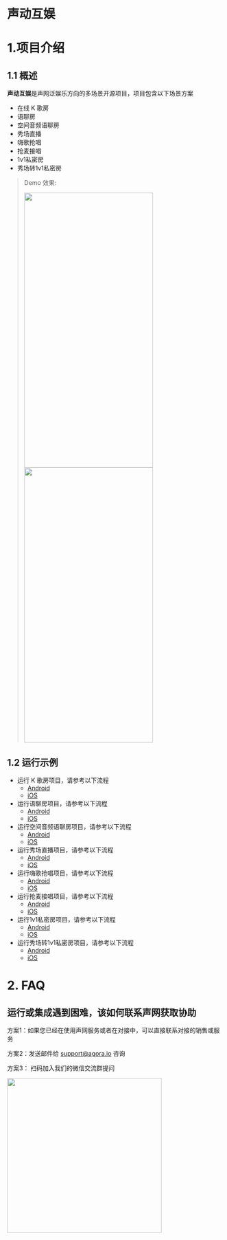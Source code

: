 # 声动互娱
# 1.项目介绍
## 1.1 概述
**声动互娱**是声网泛娱乐方向的多场景开源项目，项目包含以下场景方案

* 在线 K 歌房
* 语聊房
* 空间音频语聊房
* 秀场直播
* 嗨歌抢唱
* 抢麦接唱
* 1v1私密房
* 秀场转1v1私密房

>
> Demo 效果:
>
> <img src="https://accktvpic.oss-cn-beijing.aliyuncs.com/pic/github_readme/ent-full/ent_home_scenes.jpg" width="300" height="640"><img src="https://accktvpic.oss-cn-beijing.aliyuncs.com/pic/github_readme/ent-full/ent_home_explore.jpg" width="300" height="640">
## 1.2 运行示例
* 运行 K 歌房项目，请参考以下流程
    * [Android](Android/scenes/ktv)
    * [iOS](iOS/AgoraEntScenarios/Scenes/KTV)
* 运行语聊房项目，请参考以下流程
    * [Android](Android/scenes/voice)
    * [iOS](iOS/AgoraEntScenarios/Scenes/VoiceChatRoom)
* 运行空间音频语聊房项目，请参考以下流程
    * [Android](Android/scenes/voice_spatial)
    * [iOS](iOS/AgoraEntScenarios/Scenes/SpatialAudio)
* 运行秀场直播项目，请参考以下流程
    * [Android](Android/scenes/show)
    * [iOS](iOS/AgoraEntScenarios/Scenes/Show)
* 运行嗨歌抢唱项目，请参考以下流程
    * [Android](Android/scenes/ktv_singbattle)
    * [iOS](iOS/AgoraEntScenarios/Scenes/SBG)
* 运行抢麦接唱项目，请参考以下流程
    * [Android](Android/scenes/ktv_relay)
    * [iOS](iOS/AgoraEntScenarios/Scenes/SingRelay) 
* 运行1v1私密房项目，请参考以下流程
    * [Android](Android/scenes/pure1v1)
    * [iOS](iOS/AgoraEntScenarios/Scenes/Pure1v1)
* 运行秀场转1v1私密房项目，请参考以下流程
    * [Android](Android/scenes/showTo1v1)
    * [iOS](iOS/AgoraEntScenarios/Scenes/ShowTo1v1)

# 2. FAQ

## 运行或集成遇到困难，该如何联系声网获取协助
方案1：如果您已经在使用声网服务或者在对接中，可以直接联系对接的销售或服务

方案2：发送邮件给 support@agora.io 咨询

方案3： 扫码加入我们的微信交流群提问

<img src="https://download.agora.io/demo/release/SDHY_QA.jpg" width="360" height="360">
